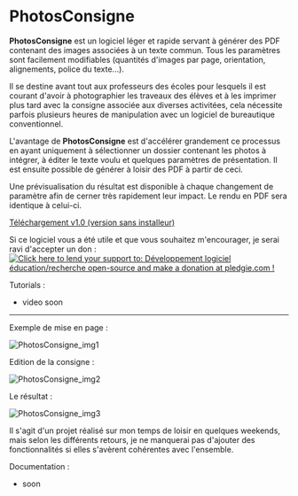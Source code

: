 
PhotosConsigne
==============

**PhotosConsigne** est un logiciel léger et rapide servant à générer des PDF contenant des images associées à un texte commun.
Tous les paramètres sont facilement modifiables (quantités d'images par page, orientation, alignements, police du texte...).

Il se destine avant tout aux professeurs des écoles pour lesquels il est courant d'avoir à photographier les traveaux des élèves et à les imprimer plus tard avec la consigne associée aux diverses activitées, cela nécessite parfois plusieurs heures de manipulation avec un logiciel de bureautique conventionnel. 

L'avantage de **PhotosConsigne** est d'accélérer grandement ce processus en ayant uniquement à sélectionner un dossier contenant les photos à intégrer, à éditer le texte voulu et quelques paramètres de présentation. Il est ensuite possible de générer à loisir des PDF à partir de ceci.

Une prévisualisation du résultat est disponible à chaque changement de paramètre afin de cerner très rapidement leur impact. Le rendu en PDF sera identique à celui-ci.

[Téléchargement v1.0 (version sans installeur)](https://github.com/FlorianLance/PhotosConsigne/files/185153/PhotosConsigne.zip "pre-release v0.9")


Si ce logiciel vous a été utile et que vous souhaitez m'encourager, je serai ravi d'accepter un don :
<a href='https://pledgie.com/campaigns/31286'><img alt='Click here to lend your support to: Développement logiciel éducation/recherche open-source and make a donation at pledgie.com !' src='https://pledgie.com/campaigns/31286.png?skin_name=chrome' border='0' ></a>

Tutorials :
- video soon

--------------

Exemple de mise en page :

![PhotosConsigne_img1](http://i.imgur.com/jvYIHRp.png "PhtosConsigne interface 1")

Edition de la consigne :

![PhotosConsigne_img2](http://i.imgur.com/VAjVPIi.png "PhtosConsigne interface 2")

Le résultat :

![PhotosConsigne_img3](http://i.imgur.com/Vs90e2l.png "PDF généré")

Il s'agit d'un projet réalisé sur mon temps de loisir en quelques weekends, mais selon les différents retours, je ne manquerai pas d'ajouter des fonctionnalités si elles s'avèrent cohérentes avec l'ensemble.


Documentation :
 - soon
